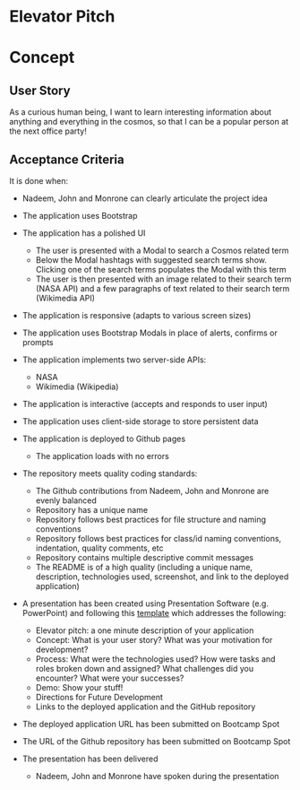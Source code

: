 # Elevator Pitch

# Concept

## User Story

As a curious human being, I want to learn interesting information about anything and everything in the cosmos, so that I can be a popular person at the next office party!

## Acceptance Criteria

It is done when:

- Nadeem, John and Monrone can clearly articulate the project idea

- The application uses Bootstrap

- The application has a polished UI
    - The user is presented with a Modal to search a Cosmos related term
    - Below the Modal hashtags with suggested search terms show. Clicking one of the search terms populates the Modal with this term 
    - The user is then presented with an image related to their search term (NASA API) and a few paragraphs of text related to their search term (Wikimedia API)

- The application is responsive (adapts to various screen sizes)

- The application uses Bootstrap Modals in place of alerts, confirms or prompts 

- The application implements two server-side APIs:
    - NASA
    - Wikimedia (Wikipedia)

- The application is interactive (accepts and responds to user input)

- The application uses client-side storage to store persistent data 

- The application is deployed to Github pages
    - The application loads with no errors

- The repository meets quality coding standards:
    - The Github contributions from Nadeem, John and Monrone are evenly balanced
    - Repository has a unique name
    - Repository follows best practices for file structure and naming conventions
    - Repository follows best practices for class/id naming conventions, indentation, quality comments, etc
    - Repository contains multiple descriptive commit messages
    - The README is of a high quality (including a unique name, description, technologies used, screenshot, and link to the deployed application)

- A presentation has been created using Presentation Software (e.g. PowerPoint) and following this [template](https://bootcampspot.instructure.com/courses/5076/assignments/65825#submit:~:text=should%20follow%20the-,Project%20Presentation%20Template,Links%20to%20an%20external%20site.,-.) which addresses the following:
    - Elevator pitch: a one minute description of your application
    - Concept: What is your user story? What was your motivation for development?
    - Process: What were the technologies used? How were tasks and roles broken down and assigned? What challenges did you      encounter? What were your successes?
    - Demo: Show your stuff!
    - Directions for Future Development
    - Links to the deployed application and the GitHub repository

- The deployed application URL has been submitted on Bootcamp Spot

- The URL of the Github repository has been submitted on Bootcamp Spot

- The presentation has been delivered
    - Nadeem, John and Monrone have spoken during the presentation  

